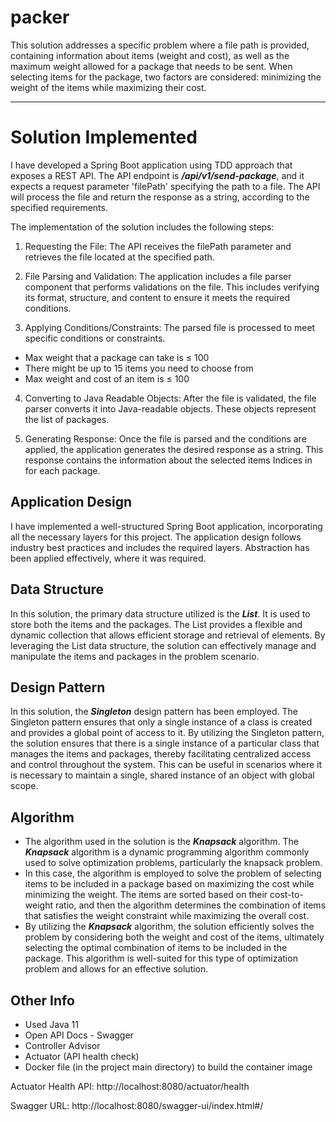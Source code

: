 # packer

This solution addresses a specific problem where a file path is provided, containing information about items (weight and cost), as well as the maximum weight allowed for a package that needs to be sent. When selecting items for the package, two factors are considered: minimizing the weight of the items while maximizing their cost.

---
# Solution Implemented

I have developed a Spring Boot application using TDD approach that exposes a REST API. The API endpoint is _**/api/v1/send-package**_, and it expects a request parameter 'filePath' specifying the path to a file. The API will process the file and return the response as a string, according to the specified requirements.

The implementation of the solution includes the following steps:

1. Requesting the File: The API receives the filePath parameter and retrieves the file located at the specified path.

2. File Parsing and Validation: The application includes a file parser component that performs validations on the file. This includes verifying its format, structure, and content to ensure it meets the required conditions.

3. Applying Conditions/Constraints: The parsed file is processed to meet specific conditions or constraints.
- Max weight that a package can take is ≤ 100
- There might be up to 15 items you need to choose from
- Max weight and cost of an item is ≤ 100

4. Converting to Java Readable Objects: After the file is validated, the file parser converts it into Java-readable objects. These objects represent the list of packages.

5. Generating Response: Once the file is parsed and the conditions are applied, the application generates the desired response as a string. This response contains the information about the selected items Indices in for each package.


## Application Design

I have implemented a well-structured Spring Boot application, incorporating all the necessary layers for this project. The application design follows industry best practices and includes the required layers. Abstraction has been applied effectively, where it was required.

## Data Structure
In this solution, the primary data structure utilized is the _**List**_. It is used to store both the items and the packages. The List provides a flexible and dynamic collection that allows efficient storage and retrieval of elements. By leveraging the List data structure, the solution can effectively manage and manipulate the items and packages in the problem scenario.

## Design Pattern

In this solution, the _**Singleton**_ design pattern has been employed. The Singleton pattern ensures that only a single instance of a class is created and provides a global point of access to it. By utilizing the Singleton pattern, the solution ensures that there is a single instance of a particular class that manages the items and packages, thereby facilitating centralized access and control throughout the system. This can be useful in scenarios where it is necessary to maintain a single, shared instance of an object with global scope.

## Algorithm

- The algorithm used in the solution is the _**Knapsack**_ algorithm. The _**Knapsack**_ algorithm is a dynamic programming algorithm commonly used to solve optimization problems, particularly the knapsack problem.
- In this case, the algorithm is employed to solve the problem of selecting items to be included in a package based on maximizing the cost while minimizing the weight. The items are sorted based on their cost-to-weight ratio, and then the algorithm determines the combination of items that satisfies the weight constraint while maximizing the overall cost.
- By utilizing the _**Knapsack**_ algorithm, the solution efficiently solves the problem by considering both the weight and cost of the items, ultimately selecting the optimal combination of items to be included in the package. This algorithm is well-suited for this type of optimization problem and allows for an effective solution.

## Other Info

- Used Java 11
- Open API Docs - Swagger
- Controller Advisor
- Actuator (API health check)
- Docker file (in the project main directory) to build the container image


Actuator Health API: http://localhost:8080/actuator/health


Swagger URL: http://localhost:8080/swagger-ui/index.html#/